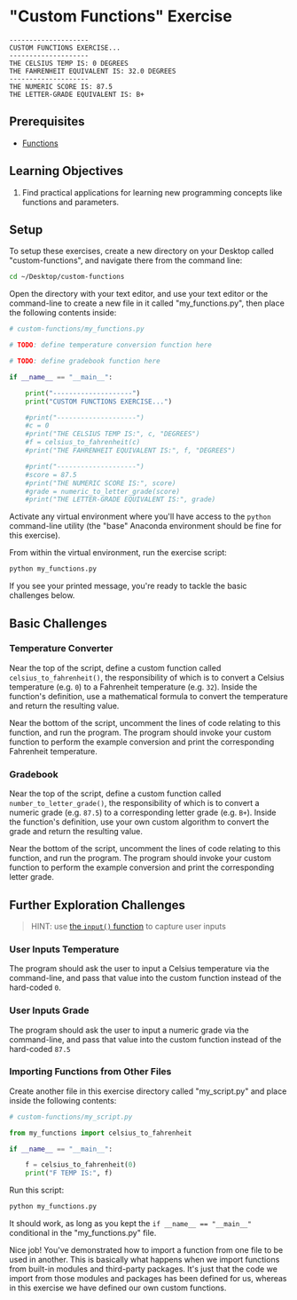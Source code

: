 # "Custom Functions" Exercise

    --------------------
    CUSTOM FUNCTIONS EXERCISE...
    --------------------
    THE CELSIUS TEMP IS: 0 DEGREES
    THE FAHRENHEIT EQUIVALENT IS: 32.0 DEGREES
    --------------------
    THE NUMERIC SCORE IS: 87.5
    THE LETTER-GRADE EQUIVALENT IS: B+

## Prerequisites

  + [Functions](/notes/python/functions.md)

## Learning Objectives

  1. Find practical applications for learning new programming concepts like functions and parameters.

## Setup

To setup these exercises, create a new directory on your Desktop called "custom-functions", and navigate there from the command line:

```sh
cd ~/Desktop/custom-functions
```

Open the directory with your text editor, and use your text editor or the command-line to create a new file in it called "my_functions.py", then place the following contents inside:

```py
# custom-functions/my_functions.py

# TODO: define temperature conversion function here

# TODO: define gradebook function here

if __name__ == "__main__":

    print("--------------------")
    print("CUSTOM FUNCTIONS EXERCISE...")

    #print("--------------------")
    #c = 0
    #print("THE CELSIUS TEMP IS:", c, "DEGREES")
    #f = celsius_to_fahrenheit(c)
    #print("THE FAHRENHEIT EQUIVALENT IS:", f, "DEGREES")

    #print("--------------------")
    #score = 87.5
    #print("THE NUMERIC SCORE IS:", score)
    #grade = numeric_to_letter_grade(score)
    #print("THE LETTER-GRADE EQUIVALENT IS:", grade)

```

Activate any virtual environment where you'll have access to the `python` command-line utility (the "base" Anaconda environment should be fine for this exercise).

From within the virtual environment, run the exercise script:

```sh
python my_functions.py
```

If you see your printed message, you're ready to tackle the basic challenges below.

## Basic Challenges

### Temperature Converter

Near the top of the script, define a custom function called `celsius_to_fahrenheit()`, the responsibility of which is to convert a Celsius temperature (e.g. `0`) to a Fahrenheit temperature (e.g. `32`). Inside the function's definition, use a mathematical formula to convert the temperature and return the resulting value.

Near the bottom of the script, uncomment the lines of code relating to this function, and run the program. The program should invoke your custom function to perform the example conversion and print the corresponding Fahrenheit temperature.

### Gradebook

Near the top of the script, define a custom function called `number_to_letter_grade()`, the responsibility of which is to convert a numeric grade (e.g. `87.5`) to a corresponding letter grade (e.g. `B+`). Inside the function's definition, use your own custom algorithm to convert the grade and return the resulting value.

Near the bottom of the script, uncomment the lines of code relating to this function, and run the program. The program should invoke your custom function to perform the example conversion and print the corresponding letter grade.

## Further Exploration Challenges

> HINT: use [the `input()` function](/notes/python/inputs.md) to capture user inputs

### User Inputs Temperature

The program should ask the user to input a Celsius temperature via the command-line, and pass that value into the custom function instead of the hard-coded `0`.

### User Inputs Grade

The program should ask the user to input a numeric grade via the command-line, and pass that value into the custom function instead of the hard-coded `87.5`

### Importing Functions from Other Files

Create another file in this exercise directory called "my_script.py" and place inside the following contents:

```py
# custom-functions/my_script.py

from my_functions import celsius_to_fahrenheit

if __name__ == "__main__":

    f = celsius_to_fahrenheit(0)
    print("F TEMP IS:", f)

```

Run this script:

```sh
python my_functions.py
```

It should work, as long as you kept the `if __name__ == "__main__"` conditional in the "my_functions.py" file.

Nice job! You've demonstrated how to import a function from one file to be used in another. This is basically what happens when we import functions from built-in modules and third-party packages. It's just that the code we import from those modules and packages has been defined for us, whereas in this exercise we have defined our own custom functions.
